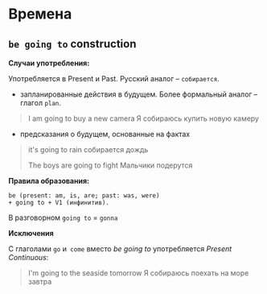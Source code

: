 # Времена

## `be going to` construction

**Случаи употребления:**

Употребляется в Present и Past. Русский аналог – `собирается`.

* запланированные действия в будущем. Более формальный аналог – глагол `plan`. 

> I am going to buy a new camera Я собираюсь купить новую камеру

* предсказания о будущем, основанные на фактах

>  it's going to rain собирается дождь
>
>  The boys are going to fight Мальчики подерутся

**Правила образования:**

```
be (present: am, is, are; past: was, were) 
+ going to + V1 (инфинитив).
```

В разговорном `going to` = `gonna`

**Исключения**

C глаголами `go` и` come` вместо *be going to* употребляется *Present Continuous*:

> I'm going to the seaside tomorrow Я собираюсь поехать на море завтра

